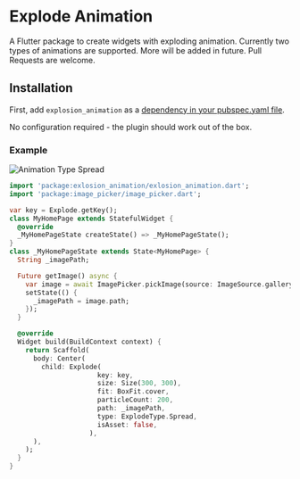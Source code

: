 # Explode Animation

A Flutter package to create widgets with exploding animation.
Currently two types of animations are supported. More will be added in future.
Pull Requests are welcome.

## Installation

First, add `explosion_animation` as a [dependency in your pubspec.yaml file](https://flutter.io/platform-plugins/).

No configuration required - the plugin should work out of the box.

### Example

![Animation Type Spread](https://media.giphy.com/media/3gNkOAh3YP88hwZPkb/source.gif)

``` dart
import 'package:exlosion_animation/exlosion_animation.dart';
import 'package:image_picker/image_picker.dart';

var key = Explode.getKey();
class MyHomePage extends StatefulWidget {
  @override
  _MyHomePageState createState() => _MyHomePageState();
}
class _MyHomePageState extends State<MyHomePage> {
  String _imagePath;

  Future getImage() async {
    var image = await ImagePicker.pickImage(source: ImageSource.gallery);
    setState(() {
      _imagePath = image.path;
    });
  }

  @override
  Widget build(BuildContext context) {
    return Scaffold(
      body: Center(
        child: Explode(
                      key: key,
                      size: Size(300, 300),
                      fit: BoxFit.cover,
                      particleCount: 200,
                      path: _imagePath,
                      type: ExplodeType.Spread,
                      isAsset: false,
                    ),
      ),
    );
  }
}
```
